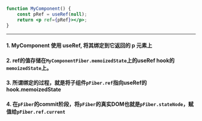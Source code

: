 ```jsx
function MyComponent() {
	const pRef = useRef(null);
	return <p ref={pRef}></p>;
}
```

---

#### **1. MyComponent 使用 useRef, 将其绑定到它返回的 p 元素上**

#### **2. ref的值存储在`MyComponentFiber.memoizedState`上的useRef hook的`memoizedState`上。**

#### **3. 所谓绑定的过程，就是将子组件`pFiber.ref`指向useRef的hook.memoizedState**

#### **4. 在`pFiber`的commit阶段，将`pFiber`的真实DOM也就是`pFiber.stateNode`，赋值给`pFiber.ref.current`**
